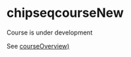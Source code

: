 # chipseqcourseNew
Course is under development 

See [courseOverview)](https://github.com/ThomasCarroll/chipseqcourseNew/blob/master/courseOverview)
